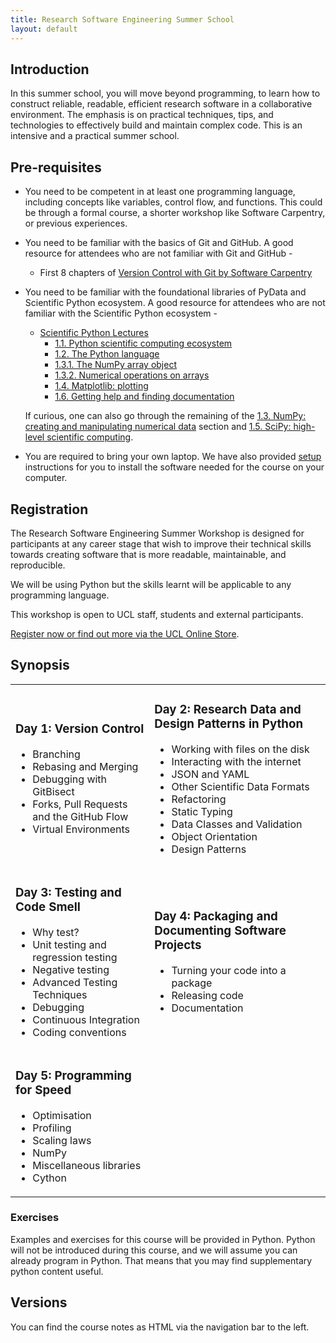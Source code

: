 ```yaml
---
title: Research Software Engineering Summer School
layout: default
---
```


## Introduction

In this summer school, you will move beyond programming, to learn how to construct reliable, readable,
efficient research software in a collaborative environment. The emphasis is on practical techniques,
tips, and technologies to effectively build and maintain complex code.
This is an intensive and a practical summer school.

## Pre-requisites

* You need to be competent in at least one programming language, including concepts like variables, control flow, and functions. This could be through a formal course, a shorter workshop like Software Carpentry, or previous experiences.

* You need to be familiar with the basics of Git and GitHub. A good resource for attendees who are not familiar with Git and GitHub -
  * First 8 chapters of [Version Control with Git by Software Carpentry](https://swcarpentry.github.io/git-novice/)

* You need to be familiar with the foundational libraries of PyData and Scientific Python ecosystem. A good resource for attendees who are not familiar with the Scientific Python ecosystem -
   * [Scientific Python Lectures](https://lectures.scientific-python.org)
      * [1.1. Python scientific computing ecosystem](https://lectures.scientific-python.org/intro/intro.html)
      * [1.2. The Python language](https://lectures.scientific-python.org/intro/language/python_language.html)
      * [1.3.1. The NumPy array object](https://lectures.scientific-python.org/intro/numpy/array_object.html)
      * [1.3.2. Numerical operations on arrays](https://lectures.scientific-python.org/intro/numpy/operations.html)
      * [1.4. Matplotlib: plotting](https://lectures.scientific-python.org/intro/matplotlib/index.html)
      * [1.6. Getting help and finding documentation](https://lectures.scientific-python.org/intro/help/help.html)
   
   If curious, one can also go through the remaining of the [1.3. NumPy: creating and manipulating numerical data](https://lectures.scientific-python.org/intro/numpy/index.html) section and [1.5. SciPy: high-level scientific computing](https://lectures.scientific-python.org/intro/scipy/index.html).
* You are required to bring your own laptop. We have also provided [setup](session99) instructions for you to install the software needed for the course on your computer.

## Registration

The Research Software Engineering Summer Workshop is designed for participants at any career stage that wish to improve their technical skills towards creating software that is more readable, maintainable, and reproducible.

We will be using Python but the skills learnt will be applicable to any programming language.

This workshop is open to UCL staff, students and external participants.

[Register now or find out more via the UCL Online Store](https://onlinestore.ucl.ac.uk/conferences-and-events/professional-services-b01/centre-for-advanced-research-computing-arc-c75/c75-research-software-engineering-summer-workshop?dm_i=6T1L,15QRK,5X5TXC,5EJHA,1).

## Synopsis

<table>
 <tbody>
  <tr>
   <td>
<h3>Day 1: Version Control</h3>
<ul>
<li>Branching</li>
<li>Rebasing and Merging</li>
<li>Debugging with GitBisect</li>
<li>Forks, Pull Requests and the GitHub Flow</li>
<li>Virtual Environments</li>
</ul>
   </td>
   <td>
<h3>Day 2: Research Data and Design Patterns in Python</h3>
<ul>
<li>Working with files on the disk</li>
<li>Interacting with the internet</li>
<li>JSON and YAML</li>
<li>Other Scientific Data Formats</li>
<li>Refactoring</li>
<li>Static Typing</li>
<li>Data Classes and Validation</li>
<li>Object Orientation</li>
<li>Design Patterns</li>
</ul>
   </td>
  </tr>
  <tr>
<td>
<h3>Day 3: Testing and Code Smell</h3>
<ul>
<li>Why test?</li>
<li>Unit testing and regression testing</li>
<li>Negative testing</li>
<li>Advanced Testing Techniques</li>
<li>Debugging</li>
<li>Continuous Integration</li>
<li>Coding conventions</li>
</ul>
   </td>
   <td>
<h3>Day 4: Packaging and Documenting Software Projects</h3>
<ul>
<li>Turning your code into a package</li>
<li>Releasing code</li>
<li>Documentation</li>
</ul>
   </td>
  </tr>
  <tr>
   <td>
<h3>Day 5: Programming for Speed</h3>
<ul>
<li>Optimisation</li>
<li>Profiling</li>
<li>Scaling laws</li>
<li>NumPy</li>
<li>Miscellaneous libraries</li>
<li>Cython</li>
 </ul>
   </td>
  </tr>
 </tbody>
</table>

### Exercises

Examples and exercises for this course will be provided in Python.
Python will not be introduced during this course, and we will assume you can already
program in Python. That means that you may find supplementary python content useful.


## Versions

You can find the course notes as HTML via the navigation bar to the left.
